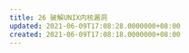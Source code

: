 ```yaml
---
title: 26 破解UNIX内核漏洞
updated: 2021-06-09T17:08:28.0000000+08:00
created: 2021-06-09T17:08:18.0000000+08:00
---
```


